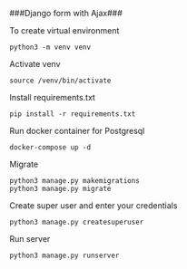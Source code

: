 ###Django form with Ajax###

To create virtual environment
```
python3 -m venv venv
```

Activate venv
```
source /venv/bin/activate
```

Install requirements.txt
```
pip install -r requirements.txt
```

Run docker container for Postgresql
```
docker-compose up -d
```

Migrate
```
python3 manage.py makemigrations
python3 manage.py migrate
```
Create super user and enter your credentials
```
python3 manage.py createsuperuser
```

Run server
```
python3 manage.py runserver
```
